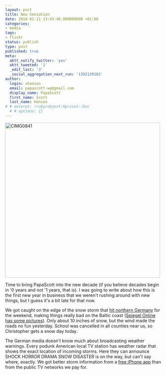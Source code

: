 ```yaml
---
layout: post
title: New Sensation
date: 2010-01-11 13:43:40.000000000 +01:00
categories:
- media
tags:
- flickr
status: publish
type: post
published: true
meta:
  aktt_notify_twitter: 'yes'
  aktt_tweeted: '1'
  _edit_last: '3'
  _social_aggregation_next_run: '1392139102'
author:
  login: shanson
  email: papascott-wp@gmail.com
  display_name: PapaScott
  first_name: Scott
  last_name: Hanson
# # excerpt: !ruby/object:Hpricot::Doc
  # # options: {}
---
```

<p><a href="http://www.flickr.com/photos/51035717986@N01/4265253987" title="View 'CIMG0841' on Flickr.com"><img border="0" width="500" alt="CIMG0841" src="http://farm3.static.flickr.com/2793/4265253987_fd7397cbcf.jpg" /></a></p>
<p>Time to bring PapaScott into the new decade (if you believe decades begin in '0 years and not '1 years, that is). I was going to write about how this is the first new year in business that we weren't rushing around with new things, but I guess it's a bit late for that now.</p>
<p>We got caught on the edge of the snow storm that <a href="http://www.spiegel.de/international/europe/0,1518,671186,00.html">hit northern Germany</a> for the weekend, making things really bad on the Baltic coast (<a href="http://www.spiegel.de/fotostrecke/fotostrecke-50586.html">Spiegel Online has some pictures</a>). Only about 10 inches of snow, but the wind made the roads no fun yesterday. School was cancelled in all counties near us, so Christopher gets a snow day today.</p>
<p>The German media doesn't know much about broadcasting weather warnings. Every podunk American local TV station has weather radar that shows the exact location of incoming storms. Here they can announce SHOCK HORROR DRAMA SNOW DISASTER is on the way, but can't say where, exactly. We got better storm information from a <a href="http://itunes.apple.com/de/app/regenradar/id293654490?mt=8">free iPhone app</a> than from the public TV networks we pay for.</p>
